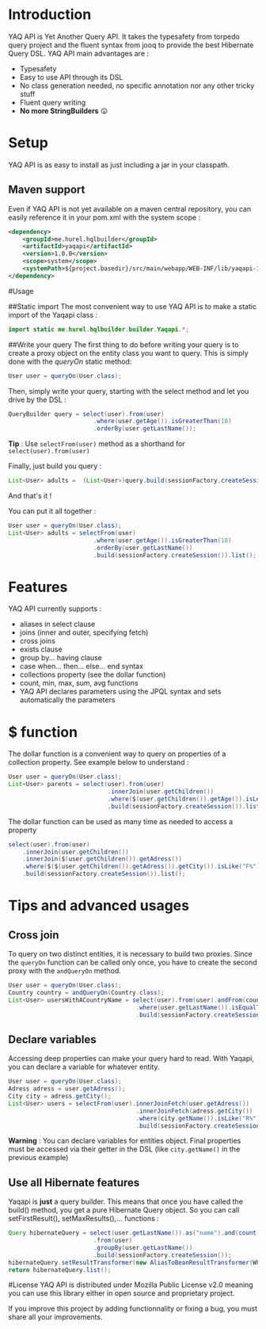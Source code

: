# Introduction
YAQ API is Yet Another Query API. It takes the typesafety from torpedo query project and the 
fluent syntax from jooq to provide the best Hibernate Query DSL. YAQ API main advantages are :
* Typesafety
* Easy to use API through its DSL
* No class generation needed, no specific annotation nor any other tricky stuff
* Fluent query writing
* **No more StringBuilders** :stuck_out_tongue:

# Setup
YAQ API is as easy to install as just including a jar in your classpath. 

## Maven support
Even if YAQ API is not yet available on a maven central repository, you can easily reference it in 
your pom.xml with the system scope :
```xml
<dependency>
	<groupId>me.hurel.hqlbuilder</groupId>
	<artifactId>yaqapi</artifactId>
	<version>1.0.0</version>
	<scope>system</scope>
	<systemPath>${project.basedir}/src/main/webapp/WEB-INF/lib/yaqapi-1.0.0.jar</systemPath>
</dependency>
```

#Usage

##Static import
The most convenient way to use YAQ API is to make a static import of the Yaqapi class :
```java
import static me.hurel.hqlbuilder.builder.Yaqapi.*;
```

##Write your query
The first thing to do before writing your query is to create a proxy object on the entity class you want to query.
This is simply done with the *queryOn* static method: 
```java
User user = queryOn(User.class);
```

Then, simply write your query, starting with the select method and let you drive by the DSL :
```java
QueryBuilder query = select(user).from(user)
						.where(user.getAge()).isGreaterThan(18)
						.orderBy(user.getLastName());
```
**Tip** : Use `selectFrom(user)` method as a shorthand for `select(user).from(user)`

Finally, just build you query :
```java
List<User> adults =  (List<User>)query.build(sessionFactory.createSession()).list();
```

And that's it ! 

 You can put it all together :
```java
User user = queryOn(User.class);
List<User> adults = selectFrom(user)
						.where(user.getAge()).isGreaterThan(18)
						.orderBy(user.getLastName())
						.build(sessionFactory.createSession()).list();
```


# Features
YAQ API currently supports :
* aliases in select clause
* joins (inner and outer, specifying fetch)
* cross joins
* exists clause
* group by... having clause
* case when... then... else... end syntax
* collections property (see the dollar function)
* count, min, max, sum, avg functions
* YAQ API declares parameters using the JPQL syntax and sets automatically the parameters

# $ function
The dollar function is a convenient way to query on properties of a collection property. 
See example below to understand :
```java
User user = queryOn(User.class);
List<User> parents = select(user).from(user)
							.innerJoin(user.getChildren())
							.where($(user.getChildren()).getAge()).isLessThan(10)
							.build(sessionFactory.createSession()).list();
```

The dollar function can be used as many time as needed to access a property
```java
select(user).from(user)
	.innerJoin(user.getChildren())
	.innerJoin($(user.getChildren()).getAdress())
	.where($($(user.getChildren()).getAdress()).getCity()).isLike("F%")
	.build(sessionFactory.createSession()).list();
```

# Tips and advanced usages
## Cross join
To query on two distinct entities, it is necessary to build two proxies. 
Since the `queryOn` function can be called only once, you have to create the second proxy with the `andQueryOn` method.
```java
User user = queryOn(User.class);
Country country = andQueryOn(Country.class);
List<User> usersWithACountryName = select(user).from(user).andFrom(country)
									.where(user.getLastName()).isEqualTo(country.getName())
									.build(sessionFactory.createSession()).list();
```

## Declare variables
Accessing deep properties can make your query hard to read. With Yaqapi, you can declare a variable for whatever entity.
```java
User user = queryOn(User.class);
Adress adress = user.getAdress();
City city = adress.getCity();
List<User> users = selectFrom(user).innerJoinFetch(user.getAdress())
									.innerJoinFetch(adress.getCity())
									.where(city.getName()).isLike("R%")
									.build(sessionFactory.createSession()).list();
```
**Warning** : You can declare variables for entities object. Final properties must be accessed via their getter in the DSL (like `city.getName()` in the previous example)


## Use all Hibernate features
Yaqapi is **just** a query builder. This means that once you have called the build() method, you get a pure Hibernate Query object.
So you can call setFirstResult(), setMaxResults(),... functions :
```java
Query hibernateQuery = select(user.getLastName()).as("name").and(count("*")).as("members")
						.from(user)
						.groupBy(user.getLastName())
						.build(sessionFactory.createSession());
hibernateQuery.setResultTransformer(new AliasToBeanResultTransformer(WhateverClass.class));
return hibernateQuery.list();
```


#License
YAQ API is distributed under Mozilla Public License v2.0 meaning you can use this library either in open source and proprietary project.

If you improve this project by adding functionnality or fixing a bug, you must share all your improvements.
